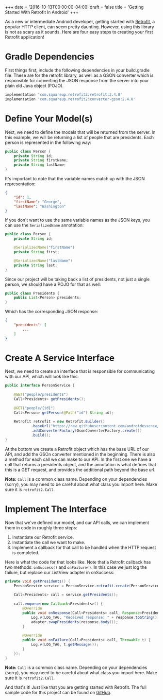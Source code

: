+++
date = '2016-10-13T00:00:00-04:00'
draft = false
title = 'Getting Started With Retrofit In Android'
+++

As a new or intermediate Android developer, getting started with [Retrofit](http://square.github.io/retrofit), a popular HTTP client, can seem pretty daunting. However, using this library is not as scary as it sounds. Here are four easy steps to creating your first Retrofit application!

<!--more-->

# Gradle Dependencies

First things first, include the following dependencies in your build.gradle file. These are for the retrofit library, as well as a GSON converter which is responsible for converting the JSON response from the server into your plain old Java object (POJO).

```groovy
implementation 'com.squareup.retrofit2:retrofit:2.4.0'
implementation 'com.squareup.retrofit2:converter-gson:2.4.0'
```

# Define Your Model(s)

Next, we need to define the models that will be returned from the server. In this example, we will be returning a list of people that are presidents. Each person is represented in the following way:

```java
public class Person {
    private String id;
    private String firstName;
    private String lastName;
}
```

It's important to note that the variable names match up with the JSON representation:

```json
{
    "id": 1,
    "firstName": "George",
    "lastName": "Washington"
}
```

If you don't want to use the same variable names as the JSON keys, you can use the `SerializedName` annotation:

```java
public class Person {
    private String id;

    @SerializedName("firstName")
    private String first;

    @SerializedName("lastName")
    private String last;
}
```

Since our project will be taking back a list of presidents, not just a single person, we should have a POJO for that as well:

```java
public class Presidents {
    public List<Person> presidents;
}
```

Which has the corresponding JSON response:

```json
{
    "presidents": [
        ...
    ]
}
```

# Create A Service Interface

Next, we need to create an interface that is responsible for communicating with our API, which will look like this:

```java
public interface PersonService {
 
    @GET("people/presidents")
    Call<Presidents> getPresidents();
 
    @GET("people/{id}")
    Call<Person> getPerson(@Path("id") String id);
 
    Retrofit retrofit = new Retrofit.Builder()
            .baseUrl("https://raw.githubusercontent.com/androidessence/RetrofitSample/master/")
            .addConverterFactory(GsonConverterFactory.create())
            .build();
}
```

At the bottom we create a Retrofit object which has the base URL of our API, and add the GSOn converter mentioned in the beginning. There is also a method for each call we can make to our API. In the first one we have a call that returns a presidents object, and the annotation is what defines that this is a GET request, and provides the additional path beyond the base url.

**Note:** `Call` is a common class name. Depending on your dependencies (sorry), you may need to be careful about what class you import here. Make sure it is `retrofit2.Call`.

# Implement The Interface

Now that we've defined our model, and our API calls, we can implement them in code in roughly three steps:

1. Instantiate our Retrofit service.
2. Instantiate the call we want to make.
3. Implement a callback for that call to be handled when the HTTP request is completed.

Here is what the code for that looks like. Note that a Retrofit callback has two methods: `onSuccess()` and `onFailure()`. In this case we just log the failure, but replace our ListView adapter in onSuccess:

```java
private void getPresidents() {
    PersonService service = PersonService.retrofit.create(PersonService.class);
 
    Call<Presidents> call = service.getPresidents();
 
    call.enqueue(new Callback<Presidents>() {
        @Override
        public void onResponse(Call<Presidents> call, Response<Presidents> response) {
            Log.v(LOG_TAG, "Received response: " + response.toString());
            adapter.swapPresidents(response.body());
        }
 
        @Override
        public void onFailure(Call<Presidents> call, Throwable t) {
            Log.v(LOG_TAG, t.getMessage());
        }
    });
}
```

**Note:** `Call` is a common class name. Depending on your dependencies (sorry), you may need to be careful about what class you import here. Make sure it is `retrofit2.Call`.

And that's it! Just like that you are getting started with Retrofit. The full sample code for this project can be found on [GitHub](https://github.com/androidessence/RetrofitSample).